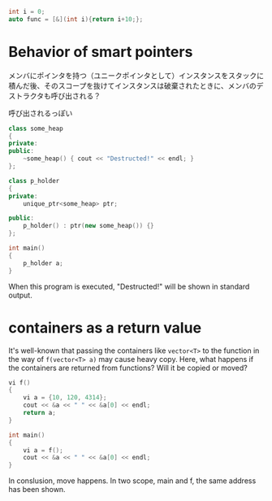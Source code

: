 ```cpp
int i = 0;
auto func = [&](int i){return i+10;};
```

# Behavior of smart pointers

メンバにポインタを持つ（ユニークポインタとして）インスタンスをスタックに積んだ後、そのスコープを抜けてインスタンスは破棄されたときに、メンバのデストラクタも呼び出される？

呼び出されるっぽい

```cpp
class some_heap
{
private:
public:
	~some_heap() { cout << "Destructed!" << endl; }
};

class p_holder
{
private:
	unique_ptr<some_heap> ptr;

public:
	p_holder() : ptr(new some_heap()) {}
};

int main()
{
	p_holder a;
}
```
When this program is executed, "Destructed!" will be shown in standard output.

# containers as a return value
It's well-known that passing the containers like `vector<T>` to the function in the way of `f(vector<T> a)` may cause heavy copy.
Here, what happens if the containers are returned from functions?
Will it be copied or moved?
```cpp
vi f()
{
	vi a = {10, 120, 4314};
	cout << &a << " " << &a[0] << endl;
	return a;
}

int main()
{
	vi a = f();
	cout << &a << " " << &a[0] << endl;
}
```
In conslusion, move happens.
In two scope, main and f, the same address has been shown.